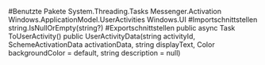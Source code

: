 #Benutzte Pakete
System.Threading.Tasks
Messenger.Activation
Windows.ApplicationModel.UserActivities
Windows.UI
#Importschnittstellen
string.IsNullOrEmpty(string?)
#Exportschnittstellen
public async Task<UserActivity> ToUserActivity()
public UserActivityData(string activityId, SchemeActivationData activationData, string displayText, Color backgroundColor = default, string description = null)
